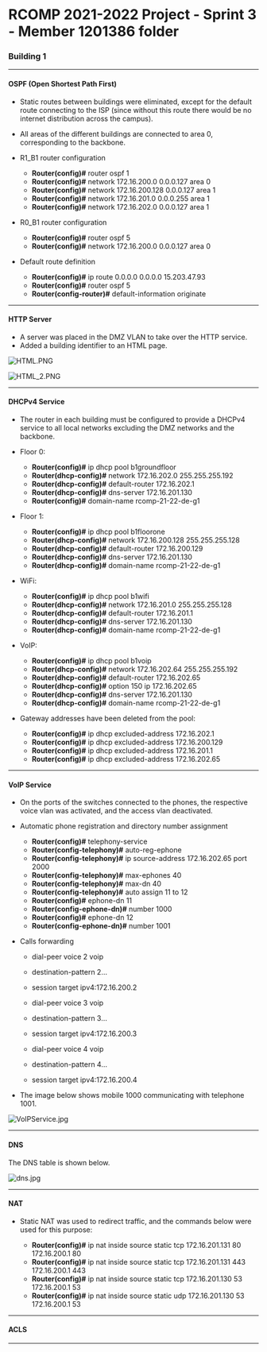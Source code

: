 RCOMP 2021-2022 Project - Sprint 3 - Member 1201386 folder
===========================================


### Building 1

-------------------------------------------------------------------
#### OSPF (Open Shortest Path First)

- Static routes between buildings were eliminated, except for the default route connecting to the ISP 
(since without this route there would be no internet distribution across the campus).
  
  
- All areas of the different buildings are connected to area 0, corresponding to the backbone.
  
- R1_B1 router configuration
  - **Router(config)#** router ospf 1
  - **Router(config)#** network 172.16.200.0 0.0.0.127 area 0
  - **Router(config)#** network 172.16.200.128 0.0.0.127 area 1
  - **Router(config)#** network 172.16.201.0 0.0.0.255 area 1
  - **Router(config)#** network 172.16.202.0 0.0.0.127 area 1

- R0_B1 router configuration
  - **Router(config)#** router ospf 5
  - **Router(config)#** network 172.16.200.0 0.0.0.127 area 0
  
- Default route definition
  - **Router(config)#** ip route 0.0.0.0 0.0.0.0 15.203.47.93
  - **Router(config)#** router ospf 5
  - **Router(config-router)#** default-information originate

  

-------------------------------------------------------------------
#### HTTP Server

- A server was placed in the DMZ VLAN to take over the HTTP service.
- Added a building identifier to an HTML page.

![HTML.PNG](./webPage.jpg)

![HTML_2.PNG](./webPage2.jpg)
  
 

-------------------------------------------------------------------

#### DHCPv4 Service

- The router in each building must be configured to provide a DHCPv4 service to all local networks excluding 
  the DMZ networks and the backbone.

* Floor 0:
    - **Router(config)#** ip dhcp pool b1groundfloor
    - **Router(dhcp-config)#** network 172.16.202.0 255.255.255.192
    - **Router(dhcp-config)#** default-router 172.16.202.1
    - **Router(dhcp-config)#** dns-server 172.16.201.130
    - **Router(config)#** domain-name rcomp-21-22-de-g1

* Floor 1:
    - **Router(config)#** ip dhcp pool b1floorone
    - **Router(dhcp-config)#** network 172.16.200.128 255.255.255.128
    - **Router(dhcp-config)#** default-router 172.16.200.129
    - **Router(dhcp-config)#** dns-server 172.16.201.130
    - **Router(dhcp-config)#** domain-name rcomp-21-22-de-g1

* WiFi:
    - **Router(config)#** ip dhcp pool b1wifi
    - **Router(dhcp-config)#** network 172.16.201.0 255.255.255.128
    - **Router(dhcp-config)#** default-router 172.16.201.1
    - **Router(dhcp-config)#** dns-server 172.16.201.130
    - **Router(dhcp-config)#** domain-name rcomp-21-22-de-g1
    
* VoIP:
    - **Router(config)#** ip dhcp pool b1voip
    - **Router(dhcp-config)#** network 172.16.202.64 255.255.255.192
    - **Router(dhcp-config)#** default-router 172.16.202.65
    - **Router(dhcp-config)#** option 150 ip 172.16.202.65
    - **Router(dhcp-config)#** dns-server 172.16.201.130
    - **Router(dhcp-config)#** domain-name rcomp-21-22-de-g1
    

* Gateway addresses have been deleted from the pool:
  
    - **Router(config)#** ip dhcp excluded-address 172.16.202.1
    - **Router(config)#** ip dhcp excluded-address 172.16.200.129
    - **Router(config)#** ip dhcp excluded-address 172.16.201.1
    - **Router(config)#** ip dhcp excluded-address 172.16.202.65

-------------------------------------------------------------------

#### VoIP Service

- On the ports of the switches connected to the phones, the respective voice vlan was 
  activated, and the access vlan deactivated.
  
  
- Automatic phone registration and directory number assignment
  - **Router(config)#** telephony-service
  - **Router(config-telephony)#** auto-reg-ephone
  - **Router(config-telephony)#** ip source-address 172.16.202.65 port 2000
  - **Router(config-telephony)#** max-ephones 40
  - **Router(config-telephony)#** max-dn 40
  - **Router(config-telephony)#** auto assign 11 to 12
  - **Router(config)#** ephone-dn 11
  - **Router(config-ephone-dn)#** number 1000
  - **Router(config)#** ephone-dn 12
  - **Router(config-ephone-dn)#** number 1001
  
  
- Calls forwarding

  - dial-peer voice 2 voip
  - destination-pattern 2…
  - session target ipv4:172.16.200.2

  - dial-peer voice 3 voip
  - destination-pattern 3…
  - session target ipv4:172.16.200.3

  - dial-peer voice 4 voip
  - destination-pattern 4…
  - session target ipv4:172.16.200.4
  
  
- The image below shows mobile 1000 communicating with telephone 1001.

![VoIPService.jpg](./VoIPService.jpg)

-------------------------------------------------------------------

#### DNS

The DNS table is shown below.

![dns.jpg](./dns.jpg)

-------------------------------------------------------------------

#### NAT

- Static NAT was used to redirect traffic, and the commands below were used for this purpose:
  
  - **Router(config)#** ip nat inside source static tcp 172.16.201.131 80 172.16.200.1 80
  - **Router(config)#** ip nat inside source static tcp 172.16.201.131 443 172.16.200.1 443
  - **Router(config)#** ip nat inside source static tcp 172.16.201.130 53 172.16.200.1 53
  - **Router(config)#** ip nat inside source static udp 172.16.201.130 53 172.16.200.1 53




-------------------------------------------------------------------

#### ACLS

-------------------------------------------------------------------


